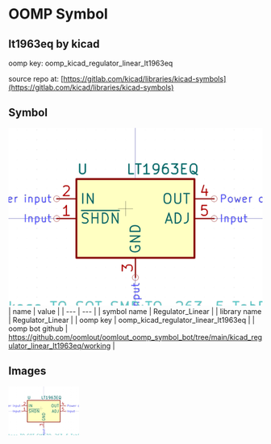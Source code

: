 # OOMP Symbol  
## lt1963eq  by kicad  
  
oomp key: oomp_kicad_regulator_linear_lt1963eq  
  
source repo at: [https://gitlab.com/kicad/libraries/kicad-symbols](https://gitlab.com/kicad/libraries/kicad-symbols)  
## Symbol  
  
[![working.png](working_600.png)](working.png)  
| name | value | 
| --- | --- | 
| symbol name | Regulator_Linear | 
| library name | Regulator_Linear | 
| oomp key | oomp_kicad_regulator_linear_lt1963eq | 
| oomp bot github | https://github.com/oomlout/oomlout_oomp_symbol_bot/tree/main/kicad_regulator_linear_lt1963eq/working | 
## Images  
  
[![working.png](working_140.png)](working.png)  

